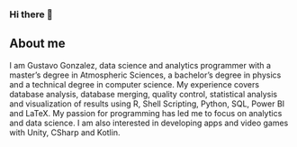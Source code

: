 ### Hi there 👋

## About me
I am Gustavo Gonzalez, data science and analytics programmer with a master’s degree in Atmospheric
Sciences, a bachelor’s degree in physics and a technical degree in computer science. My experience covers
database analysis, database merging, quality control, statistical analysis and visualization of results using
R, Shell Scripting, Python, SQL, Power BI and LaTeX. My passion for programming has led me to focus
on analytics and data science. I am also interested in developing apps and video games with Unity, CSharp
and Kotlin.
<!--
**GlezMGustavo/GlezMGustavo** is a ✨ _special_ ✨ repository because its `README.md` (this file) appears on your GitHub profile.

Here are some ideas to get you started:

- 🔭 I’m currently working on ...
- 🌱 I’m currently learning ...
- 👯 I’m looking to collaborate on ...
- 🤔 I’m looking for help with ...
- 💬 Ask me about ...
- 📫 How to reach me: ...
- 😄 Pronouns: ...
- ⚡ Fun fact: ...
-->
